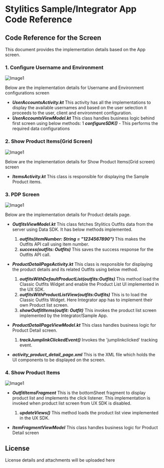# Stylitics Sample/Integrator App Code Reference 

## Code Reference for the Screen 
This document provides the implementation details based on the App screen.

### 1. Configure Username and Environment
![Image1](Screenshots/user_name_environment_configuration.png)

Below are the implementation details for Username and Environment configurations screen

* *_**UserAccountsActivity.kt**_* This activity has all the implementations to display the available usernames and based on the user selection it proceeds to the user, client and environment configuration.
* *_**UserAccountsViewModel.kt**_* This class handles business logic behind first screen using below methods:
  1 *_**configureSDK()**_* - This performs the required data configurations

### 2. Show Product Items(Grid Screen)
![Image1](Screenshots/product_list_screen.png)

Below are the implementation details for Show Product Items(Grid screen) screen

* *_**ItemsActivity.kt**_* This class is responsible for displaying the Sample Product items.

### 3. PDP Screen
![Image1](Screenshots/see_how_to_wear_it.png)

Below are the implementation details for Product details page.

* *_**OutfitsViewModel.kt**_* This class fetches Stylitics Outfits data from the server using Data SDK. It has below methods implemented.
     1. *_**outfits(itemNumber: String = "1234567890")**_* This makes the Outfits API call using item number.
     2. *_**success(outfits: Outfits)**_* This saves the success response for the Outfits API call.

* *_**ProductDetailPageActivity.kt**_* This class is responsible for displaying the product details and its related Outfits using below method.
     1. *_**outfitsWithDefaultProductList(outfits:Outfits)**_* This method load the Classic Outfits Widget and enable the Product List UI implemented in the UX SDK.
     2. *_**outfitsWithProductListView(outfits:Outfits)**_* This is to load the  Classic Outfits Widget. Here Integrator app has to implement their own Product list screen.
     3. *_**showOutfitItems(outfit: Outfit)**_* This invokes the product list screen implemented by the Integrator/Sample App.

* *_**ProductDetailPageViewModel.kt**_* This class handles business logic for Product Detail screen.
     1. *_**trackJumplinkClickedEvent()**_* Invokes the 'jumplinkclicked' tracking event.

* *_**activity_product_detail_page.xml**_* This is the XML file which holds the UI components to be displayed on the screen.

### 4. Show Product Items
![Image1](Screenshots/product_item_list_view.png)

* *_**OutfitItemsFragment**_* This is the bottomSheet fragment to display product list and implements the click listener. This implementation is invoked when product list screen from UX SDK is disabled.
     1. *_**updateViews()**_* This method loads the product list view implemented in the UX SDK. 

* *_**ItemFragmentViewModel**_* This class handles business logic for Product Detail screen

## License

License details and attachments will be uploaded here